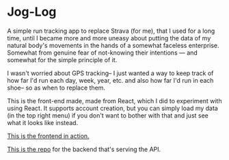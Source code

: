 # Jog-Log

A simple run tracking app to replace Strava (for me), that I used for a long time, until I became more and more uneasy about putting the data of my natural body's movements in the hands of a somewhat faceless enterprise. Somewhat from genuine fear of not-knowing their intentions — and somewhat for the simple principle of it.

I wasn't worried about GPS tracking– I just wanted a way to keep track of how far I'd run each day, week, year, etc. and also how far I'd run in each shoe– so as when to replace them.

This is the front-end made, made from React, which I did to experiment with using React. It supports account creation, but you can simply load my data (in the top right menu) if you don't want to bother with that and just see what it looks like instead.

[This is the frontend in action.](https://jog-log.netlify.app/)

[This is the repo](https://github.com/ed-dickinson/jog-log--api) for the backend that's serving the API.
